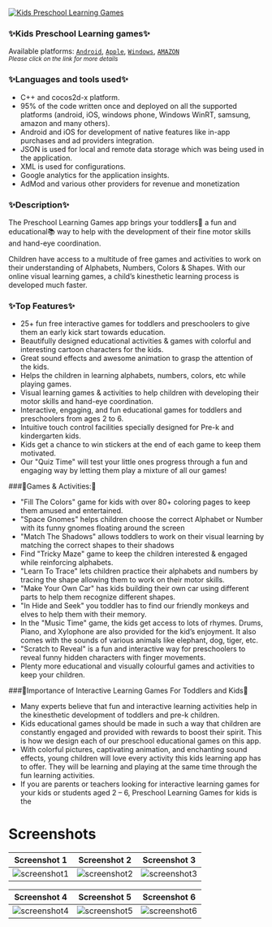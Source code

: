 [![Kids Preschool Learning Games][AppIconLink]][AndroidLink]
### ✨Kids Preschool Learning games✨
Available platforms: [`Android`][AndroidLink], [`Apple`][AppleLink], [`Windows`][WindowsLink], [`AMAZON`][AmazonLink]  
<sub>*Please click on the link for more details*</sub>
### ✨Languages and tools used✨
- C++ and cocos2d-x platform.
- 95% of the code written once and deployed on all the supported platforms (android, iOS, windows phone, Windows WinRT, samsung, amazon and many others). 
- Android and iOS for development of native features like in-app purchases and ad providers integration.
- JSON is used for local and remote data storage which was being used in the application.
- XML is used for configurations.
- Google analytics for the application insights.
- AdMod and various other providers for revenue and monetization
### ✨Description✨
The Preschool Learning Games app brings your toddlers👶 a fun and educational📚 way to help with the development of their fine motor skills and hand-eye coordination.

Children have access to a multitude of free games and activities to work on their understanding of Alphabets, Numbers, Colors & Shapes. With our online visual learning games, a child’s kinesthetic learning process is developed much faster.
### ✨Top Features✨
- 25+ fun free interactive games for toddlers and preschoolers to give them an early kick start towards education.  
- Beautifully designed educational activities & games with colorful and interesting cartoon characters for the kids.  
- Great sound effects and awesome animation to grasp the attention of the kids.  
- Helps the children in learning alphabets, numbers, colors, etc while playing games.  
- Visual learning games & activities to help children with developing their motor skills and hand-eye coordination.  
- Interactive, engaging, and fun educational games for toddlers and preschoolers from ages 2 to 6.  
- Intuitive touch control facilities specially designed for Pre-k and kindergarten kids.  
- Kids get a chance to win stickers at the end of each game to keep them motivated.  
- Our "Quiz Time" will test your little ones progress through a fun and engaging way by letting them play a mixture of all our games!

###🎲Games & Activities:🎲  
- "Fill The Colors" game for kids with over 80+ coloring pages to keep them amused and entertained.  
- "Space Gnomes" helps children choose the correct Alphabet or Number with its funny gnomes floating around the screen  
- "Match The Shadows" allows toddlers to work on their visual learning by matching the correct shapes to their shadows  
- Find "Tricky Maze" game to keep the children interested & engaged while reinforcing alphabets.  
- "Learn To Trace" lets children practice their alphabets and numbers by tracing the shape allowing them to work on their motor skills.  
- "Make Your Own Car" has kids building their own car using different parts to help them recognize different shapes.  
- "In Hide and Seek" you toddler has to find our friendly monkeys and elves to help them with their memory.  
- In the "Music Time" game, the kids get access to lots of rhymes. Drums, Piano, and Xylophone are also provided for the kid’s enjoyment. It also comes with the sounds of various animals like elephant, dog, tiger, etc.  
- "Scratch to Reveal" is a fun and interactive way for preschoolers to reveal funny hidden characters with finger movements.  
- Plenty more educational and visually colourful games and activities to keep your children.  

###🎯Importance of Interactive Learning Games For Toddlers and Kids🎯  
- Many experts believe that fun and interactive learning activities help in the kinesthetic development of toddlers and pre-k children.  
- Kids educational games should be made in such a way that children are constantly engaged and provided with rewards to boost their spirit. This is how we design each of our preschool educational games on this app.  
- With colorful pictures, captivating animation, and enchanting sound effects, young children will love every activity this kids learning app has to offer. They will be learning and playing at the same time through the fun learning activities.  
- If you are parents or teachers looking for interactive learning games for your kids or students aged 2 – 6, Preschool Learning Games for kids is the 

# Screenshots
|Screenshot 1|Screenshot 2| Screenshot 3|
|:-:|:-:|:-:|
|![screenshot1][Screenshot1]|![screenshot2][Screenshot2]|![screenshot3][Screenshot3]|

|Screenshot 4|Screenshot 5| Screenshot 6|
|:-:|:-:|:-:|
|![screenshot4][Screenshot4]|![screenshot5][Screenshot5]|![screenshot6][Screenshot6]|



<!-- Links -->
[AppIconLink]: https://www.greysprings.com/images/icons/preschoolgames_icon.png "App icon"
[AndroidLink]: https://play.google.com/store/apps/details?id=com.greysprings.games "Android link"
[AppleLink]: https://apps.apple.com/us/app/preschool-learning-games-kids/id726944785 "Apple Link"
[WindowsLink]: https://www.microsoft.com/en-us/p/kids-preschool-learning-games/9wzdncrdcmmn?rtc=1&activetab=pivot:overviewtab "Windows Link"
[AmazonLink]: http://www.amazon.com/Kids-Preschool-Games-Kindergarten-Activities/dp/B00GSJ6ZKG "Amazon Link"

[Screenshot1]: https://play-lh.googleusercontent.com/3MS1fhtLNDiBdau372zNCcFKsZoWziASQj-DzhhCO-xjcEw3l_Ly6kntRuI_4qFpTA=w2560-h1440-rw "Screenshot 1"
[Screenshot2]: https://play-lh.googleusercontent.com/GuKN-P9tM4m-F0gFnrmbcmNT2b4HvFOG397d2mOwZCQ4VKgw0yL7Vtf_QgxxuMidFTo=w2560-h1440-rw "Screenshot 2"
[Screenshot3]: https://play-lh.googleusercontent.com/UkFb4F-s8_n5uKDqv0Fhsld4G_K0pXKrGPTgpIAFBEFAQR0lm_fjkcWXqzpaY5vu27E=w2560-h1440-rw "Screenshot 3"
[Screenshot4]: https://play-lh.googleusercontent.com/RolfnPq78hASxO2Ieb_x4T5sAqNyn1T283IJZBiFqHri2jy0NQh1BezXL_OLbdnS_mo=w2560-h1440-rw "Screenshot 4"
[Screenshot5]: https://play-lh.googleusercontent.com/gQIROqBo_mX8t-TL1UiGdg7P3JsOGCOlx6r7UbDGHKgH0NtEmy6IypFWteUY6TGN-Dw=w2560-h1440-rw "Screenshot 5"
[Screenshot6]: https://play-lh.googleusercontent.com/ajiQDVzY5emfsPlPFv5BohuVYOOSzHAjXIPzDsW0Ujef46apE4P322lprK1qYG_KHy3K=w2560-h1440-rw "Screenshot 6"